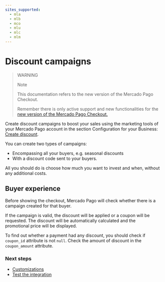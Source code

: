 ```yaml
---
sites_supported:
  - mla
  - mlb
  - mco
  - mlu
  - mlc
  - mlm
---
```


# Discount campaigns

> WARNING
>
> Note
>
> This documentation refers to the new version of the Mercado Pago Checkout.
>
> Remember there is only active support and new functionalities for the [new version of the Mercado Pago Checkout.](https://www.mercadopago.com.ar/developers/en/guides/payments/web-payment-checkout/introduction/)

Create discount campaigns to boost your sales using the marketing tools of your Mercado Pago account in the section Configuration for your Business: [Create discount](https://www.mercadopago.com.ar/campaigns/create).

You can create two types of campaigns:

* Encompassing all your buyers, e.g. seasonal discounts
* With a discount code sent to your buyers.

All you should do is choose how much you want to invest and when, without any additional costs.

## Buyer experience

Before showing the checkout, Mercado Pago will check whether there is a campaign created for that buyer.

If the campaign is valid, the discount will be applied or a coupon will be requested. The discount will be automatically calculated and the promotional price will be displayed.

To find out whether a payment had any discount, you should check if `coupon_id` attribute is not `null`. Check the amount of discount in the `coupon_amount` attribute.

### Next steps

* [Customizations](https://www.mercadopago.com.ar/developers/en/guides/payments/web-payment-checkout/v1/personalization/)
* [Test the integration](https://www.mercadopago.com.ar/developers/en/guides/payments/web-payment-checkout/v1/testing/)
